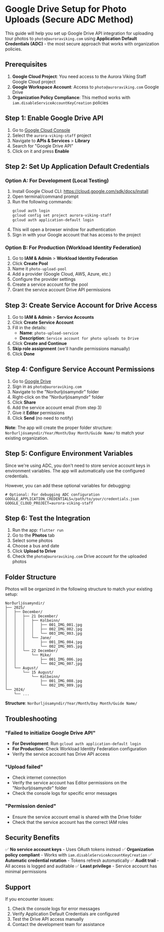 # Google Drive Setup for Photo Uploads (Secure ADC Method)

This guide will help you set up Google Drive API integration for uploading tour photos to `photo@auroraviking.com` using **Application Default Credentials (ADC)** - the most secure approach that works with organization policies.

## Prerequisites

1. **Google Cloud Project**: You need access to the Aurora Viking Staff Google Cloud project
2. **Google Workspace Account**: Access to `photo@auroraviking.com` Google Drive
3. **Organization Policy Compliance**: This method works with `iam.disableServiceAccountKeyCreation` policies

## Step 1: Enable Google Drive API

1. Go to [Google Cloud Console](https://console.cloud.google.com/)
2. Select the `aurora-viking-staff` project
3. Navigate to **APIs & Services** > **Library**
4. Search for "Google Drive API"
5. Click on it and press **Enable**

## Step 2: Set Up Application Default Credentials

### Option A: For Development (Local Testing)

1. Install Google Cloud CLI: https://cloud.google.com/sdk/docs/install
2. Open terminal/command prompt
3. Run the following commands:
   ```bash
   gcloud auth login
   gcloud config set project aurora-viking-staff
   gcloud auth application-default login
   ```
4. This will open a browser window for authentication
5. Sign in with your Google account that has access to the project

### Option B: For Production (Workload Identity Federation)

1. Go to **IAM & Admin** > **Workload Identity Federation**
2. Click **Create Pool**
3. Name it `photo-upload-pool`
4. Add a provider (Google Cloud, AWS, Azure, etc.)
5. Configure the provider settings
6. Create a service account for the pool
7. Grant the service account Drive API permissions

## Step 3: Create Service Account for Drive Access

1. Go to **IAM & Admin** > **Service Accounts**
2. Click **Create Service Account**
3. Fill in the details:
   - **Name**: `photo-upload-service`
   - **Description**: `Service account for photo uploads to Drive`
4. Click **Create and Continue**
5. **Skip role assignment** (we'll handle permissions manually)
6. Click **Done**

## Step 4: Configure Service Account Permissions

1. Go to [Google Drive](https://drive.google.com/)
2. Sign in as `photo@auroraviking.com`
3. Navigate to the "Norðurljósamyndir" folder
4. Right-click on the "Norðurljósamyndir" folder
5. Click **Share**
6. Add the service account email (from step 3)
7. Give it **Editor** permissions
8. Click **Send** (no need to notify)

**Note**: The app will create the proper folder structure: `Norðurljósamyndir/Year/Month/Day Month/Guide Name/` to match your existing organization.

## Step 5: Configure Environment Variables

Since we're using ADC, you don't need to store service account keys in environment variables. The app will automatically use the configured credentials.

However, you can add these optional variables for debugging:
```env
# Optional: For debugging ADC configuration
GOOGLE_APPLICATION_CREDENTIALS=/path/to/your/credentials.json
GOOGLE_CLOUD_PROJECT=aurora-viking-staff
```

## Step 6: Test the Integration

1. Run the app: `flutter run`
2. Go to the **Photos** tab
3. Select some photos
4. Choose a bus and date
5. Click **Upload to Drive**
6. Check the `photo@auroraviking.com` Drive account for the uploaded photos

## Folder Structure

Photos will be organized in the following structure to match your existing setup:
```
Norðurljósamyndir/
├── 2025/
│   ├── December/
│   │   ├── 21 December/
│   │   │   ├── Kolbeinn/
│   │   │   │   ├── 001_IMG_001.jpg
│   │   │   │   ├── 002_IMG_002.jpg
│   │   │   │   └── 003_IMG_003.jpg
│   │   │   └── Jane/
│   │   │       ├── 001_IMG_004.jpg
│   │   │       └── 002_IMG_005.jpg
│   │   └── 22 December/
│   │       └── Mike/
│   │           ├── 001_IMG_006.jpg
│   │           └── 002_IMG_007.jpg
│   └── August/
│       └── 15 August/
│           └── Kolbeinn/
│               ├── 001_IMG_008.jpg
│               └── 002_IMG_009.jpg
└── 2024/
    └── ...
```

**Structure**: `Norðurljósamyndir/Year/Month/Day Month/Guide Name/`

## Troubleshooting

### "Failed to initialize Google Drive API"
- **For Development**: Run `gcloud auth application-default login`
- **For Production**: Check Workload Identity Federation configuration
- Verify the service account has Drive API access

### "Upload failed"
- Check internet connection
- Verify the service account has Editor permissions on the "Norðurljósamyndir" folder
- Check the console logs for specific error messages

### "Permission denied"
- Ensure the service account email is shared with the Drive folder
- Check that the service account has the correct IAM roles

## Security Benefits

✅ **No service account keys** - Uses OAuth tokens instead
✅ **Organization policy compliant** - Works with `iam.disableServiceAccountKeyCreation`
✅ **Automatic credential rotation** - Tokens refresh automatically
✅ **Audit trail** - All access is logged and auditable
✅ **Least privilege** - Service account has minimal permissions

## Support

If you encounter issues:
1. Check the console logs for error messages
2. Verify Application Default Credentials are configured
3. Test the Drive API access manually
4. Contact the development team for assistance 